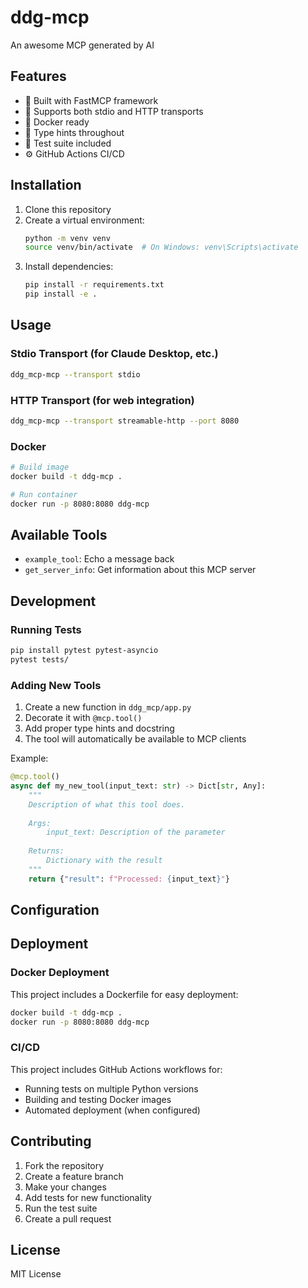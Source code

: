 # ddg-mcp
 
An awesome MCP generated by AI

## Features

- 🚀 Built with FastMCP framework
- 🔄 Supports both stdio and HTTP transports
- 🐳 Docker ready
- 📝 Type hints throughout
- 🧪 Test suite included
- ⚙️ GitHub Actions CI/CD
 
## Installation
 
1. Clone this repository
2. Create a virtual environment:
   ```bash
   python -m venv venv
   source venv/bin/activate  # On Windows: venv\Scripts\activate
   ```
3. Install dependencies:
   ```bash
   pip install -r requirements.txt
   pip install -e .
   ```

## Usage

### Stdio Transport (for Claude Desktop, etc.)

```bash
ddg_mcp-mcp --transport stdio
```

### HTTP Transport (for web integration)

```bash
ddg_mcp-mcp --transport streamable-http --port 8080
```

### Docker

```bash
# Build image
docker build -t ddg-mcp .

# Run container
docker run -p 8080:8080 ddg-mcp
```

## Available Tools

- `example_tool`: Echo a message back
- `get_server_info`: Get information about this MCP server

## Development

### Running Tests

```bash
pip install pytest pytest-asyncio
pytest tests/
```

### Adding New Tools

1. Create a new function in `ddg_mcp/app.py`
2. Decorate it with `@mcp.tool()`
3. Add proper type hints and docstring
4. The tool will automatically be available to MCP clients

Example:
```python
@mcp.tool()
async def my_new_tool(input_text: str) -> Dict[str, Any]:
    """
    Description of what this tool does.
    
    Args:
        input_text: Description of the parameter
    
    Returns:
        Dictionary with the result
    """
    return {"result": f"Processed: {input_text}"}
```

## Configuration



## Deployment


### Docker Deployment

This project includes a Dockerfile for easy deployment:

```bash
docker build -t ddg-mcp .
docker run -p 8080:8080 ddg-mcp
```



### CI/CD

This project includes GitHub Actions workflows for:
- Running tests on multiple Python versions
- Building and testing Docker images
- Automated deployment (when configured)


## Contributing

1. Fork the repository
2. Create a feature branch
3. Make your changes
4. Add tests for new functionality
5. Run the test suite
6. Create a pull request

## License

MIT License
